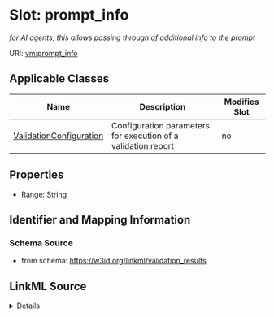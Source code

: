

# Slot: prompt_info


_for AI agents, this allows passing through of additional info to the prompt_



URI: [vm:prompt_info](https://w3id.org/linkml/validation-model/prompt_info)



<!-- no inheritance hierarchy -->





## Applicable Classes

| Name | Description | Modifies Slot |
| --- | --- | --- |
| [ValidationConfiguration](ValidationConfiguration.md) | Configuration parameters for execution of a validation report |  no  |







## Properties

* Range: [String](String.md)





## Identifier and Mapping Information







### Schema Source


* from schema: https://w3id.org/linkml/validation_results




## LinkML Source

<details>
```yaml
name: prompt_info
description: for AI agents, this allows passing through of additional info to the
  prompt
from_schema: https://w3id.org/linkml/validation_results
rank: 1000
alias: prompt_info
owner: ValidationConfiguration
domain_of:
- ValidationConfiguration
range: string

```
</details>